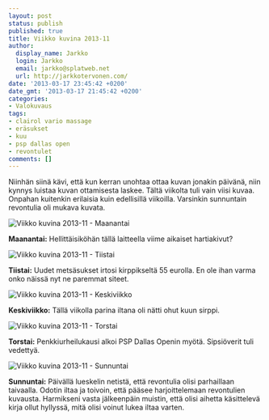 ```yaml
---
layout: post
status: publish
published: true
title: Viikko kuvina 2013-11
author:
  display_name: Jarkko
  login: Jarkko
  email: jarkko@splatweb.net
  url: http://jarkkotervonen.com/
date: '2013-03-17 23:45:42 +0200'
date_gmt: '2013-03-17 21:45:42 +0200'
categories:
- Valokuvaus
tags:
- clairol vario massage
- eräsukset
- kuu
- psp dallas open
- revontulet
comments: []
---
```

Niinhän siinä kävi, että kun kerran unohtaa ottaa kuvan jonakin päivänä, niin kynnys luistaa kuvan ottamisesta laskee. Tältä viikolta tuli vain viisi kuvaa. Onpahan kuitenkin erilaisia kuin edellisillä viikoilla. Varsinkin sunnuntain revontulia oli mukava kuvata.

<img alt="Viikko kuvina 2013-11 - Maanantai" src="http://jarkkotervonen.com/wp-content/uploads/2013/03/2013-11-ma-e1363040867288-410x550.jpg" />

__Maanantai:__ Hellittäisiköhän tällä laitteella viime aikaiset hartiakivut?

<img alt="Viikko kuvina 2013-11 - Tiistai" src="http://jarkkotervonen.com/wp-content/uploads/2013/03/2013-11-ti-550x366.jpg" />

__Tiistai:__ Uudet metsäsukset irtosi kirppikseltä 55 eurolla. En ole ihan varma onko näissä nyt ne paremmat siteet.

<img alt="Viikko kuvina 2013-11 - Keskiviikko" src="http://jarkkotervonen.com/wp-content/uploads/2013/03/2013-11-ke-550x366.jpg" />

__Keskiviikko:__ Tällä viikolla parina iltana oli nätti ohut kuun sirppi.

<img alt="Viikko kuvina 2013-11 - Torstai" src="http://jarkkotervonen.com/wp-content/uploads/2013/03/2013-11-to-550x364.jpg" />

__Torstai:__ Penkkiurheilukausi alkoi PSP Dallas Openin myötä. Sipsiöverit tuli vedettyä.

<img alt="Viikko kuvina 2013-11 - Sunnuntai" src="http://jarkkotervonen.com/wp-content/uploads/2013/03/revontulet-kempele-1-550x364.jpg" />

__Sunnuntai:__ Päivällä lueskelin netistä, että revontulia olisi parhaillaan taivaalla. Odotin iltaa ja toivoin, että pääsee harjoittelemaan revontulien kuvausta. Harmikseni vasta jälkeenpäin muistin, että olisi aihetta käsittelevä kirja ollut hyllyssä, mitä olisi voinut lukea iltaa varten.
